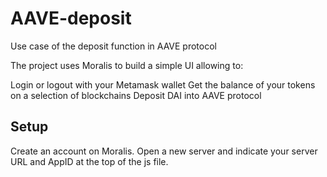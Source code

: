 # AAVE-deposit
Use case of the deposit function in AAVE protocol

The project uses Moralis to build a simple UI allowing to:

Login or logout with your Metamask wallet
Get the balance of your tokens on a selection of blockchains
Deposit DAI into AAVE protocol

## Setup
Create an account on Moralis. Open a new server and indicate your server URL and AppID at the top of the js file.
